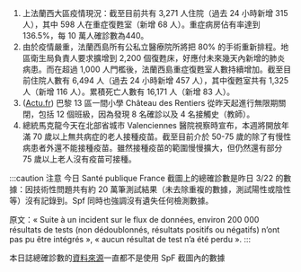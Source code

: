 1. 上法蘭西大區疫情現況：截至目前共有 3,271 人住院（過去 24 小時新增 315 人），其中 598 人在重症復甦室（新增 68 人）。重症病房佔有率達到 136.5%，每 10 萬人確診數為440。
1. 由於疫情嚴重，法蘭西島所有公私立醫療院所將把 80% 的手術重新排程。地區衛生局負責人要求擴增到 2,200 個復甦床，好應付未來幾天內新增的肺炎病患。而在超過 1,000 人門檻後，法蘭西島重症復甦室人數持續增加。截至目前住院人數有 6,494 人（過去 24 小時新增 457 人），其中復甦室共有 1,325 人（新增 116 人）。累積死亡人數有 16,171 人（新增 83 人）。
1. ([Actu.fr](http://bit.ly/2PgeXkR)) 巴黎 13 區一間小學 Château des Rentiers 從昨天起進行無限期關閉，包括 12 個班級，因為發現 8 名確診以及 4 名接觸史（教師）。
1. 總統馬克龍今天在北部省城市 Valenciennes 醫院視察時宣布，本週將開放年滿 70 歲以上無共病症的老人接種疫苗。截至目前介於 50-75 歲的除了有慢性病患者外還不能接種疫苗。雖然接種疫苗的範圍慢慢擴大，但仍然還有部分 75 歲以上老人沒有疫苗可接種。

:::caution 注意
今日 Santé publique France 截圖上的總確診數是昨日 3/22 的數據：因技術性問題共有約 20 萬筆測試結果（未去除重複的數據，測試陽性或陰性等）沒有記錄到。Spf 同時也強調沒有遺失任何檢測數據。

原文：« Suite à un incident sur le flux de données, environ 200 000 résultats de tests (non dédoublonnés, résultats positifs ou négatifs) n’ont pas pu être intégrés », « aucun résultat de test n’a été perdu ».
:::

<Fish>本日誌總確診數的<a href="/digest/sources" target="_blank">資料來源</a>一直都不是使用 SpF 截圖內的數據</Fish>